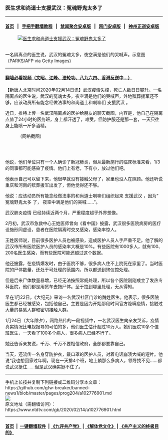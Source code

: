 ### 医生求和尚道士支援武汉：冤魂野鬼太多了
------------------------

#### [首页](https://github.com/gfw-breaker/banned-news1/blob/master/README.md) &nbsp;&nbsp;|&nbsp;&nbsp; [手把手翻墙教程](https://github.com/gfw-breaker/guides/wiki) &nbsp;&nbsp;|&nbsp;&nbsp; [禁闻聚合安卓版](https://github.com/gfw-breaker/bn-android) &nbsp;&nbsp;|&nbsp;&nbsp; [网门安卓版](https://github.com/oGate2/oGate) &nbsp;&nbsp;|&nbsp;&nbsp; [神州正道安卓版](https://github.com/SzzdOgate/update) 



<div><div class="featured_image">
 <a href="https://i.ntdtv.com/assets/uploads/2020/02/GettyImages-157005200.jpg" target="_blank">
  <figure>
   <img alt="医生求和尚道士支援武汉：冤魂野鬼太多了" src="https://i.ntdtv.com/assets/uploads/2020/02/GettyImages-157005200-800x450.jpg"/>
  </figure><br/>
 </a>
 <span class="caption">
  一名隔离点的医生说，武汉的冤魂太多，夜空满是他们的哭喊声。示意图（PARKS/AFP via Getty Images)
 </span>
</div>
</div><hr/>

#### [翻墙必看视频（文昭、江峰、法轮功、八九六四、香港反送中...）](http://167.172.214.107/home.html)

<div><div class="post_content" itemprop="articleBody">
 <p>
  【新唐人北京时间2020年02月14日讯】武汉疫情失控，死亡人数日日攀升。一名隔离点的医生说，武汉的冤魂太多，夜空满是他们的哭喊声，外地殡葬援军还不够，应该动员所有能念经做法事的和尚道士和喇嘛们
  <ok href="https://www.ntdtv.com/gb/支援武汉.htm">
   支援武汉
  </ok>
  。
 </p>
 <p>
  近日，推特上传一名武汉隔离点的医护给朋友的聊天截图，内容是，他自己在隔离点值了24小时的医务班，身上都汗透了，难受，但防护服还是那一套，一天只往身上能喷一斤多酒精。
 </p>
 <figure class="wp-caption alignnone" id="attachment_102776903" style="width: 600px">
  <ok href="https://i.ntdtv.com/assets/uploads/2020/02/EQtDNwZXsAA9vzI.jpg">
   <img alt="" class="size-medium wp-image-102776903" src="https://i.ntdtv.com/assets/uploads/2020/02/EQtDNwZXsAA9vzI-600x450.jpg"/>
  </ok>
  <br/><figcaption class="wp-caption-text">
   （网络截图）
  </figcaption><br/>
 </figure><br/>
 <p>
  他说，他们单位只有一个人确诊了新冠肺炎，但从最新施行的临床标准来看，1/3的同事都可能感染了疫情。他们上有老，下有小，放过他们吧。
 </p>
 <p>
  他表示自己可以留下来，他很早就没有接触父母了，家里也没人在照顾。他还听说重庆和河南的殡葬援军出发了，但他觉得还不够。
 </p>
 <p>
  他说：应该动员所有能念经做法事的和尚道士喇嘛们组织起来
  <ok href="https://www.ntdtv.com/gb/支援武汉.htm">
   支援武汉
  </ok>
  ，因为“
  <ok href="https://www.ntdtv.com/gb/冤魂野鬼太多.htm">
   冤魂野鬼太多
  </ok>
  了， 夜空中满是他们的哭喊……”。
 </p>
 <div class="video_fit_container">
 </div>
 <p>
  <ok href="https://www.ntdtv.com/gb/442749.htm">
   武汉肺炎疫情
  </ok>
  已经持续近两个月，严重程度超乎外界想像。
 </p>
 <p>
  2月初，武汉市急救中心王姓医师曾向《看中国》披露，武汉很多医院病房的医疗设施形同虚设，患者在医院隔离时交叉感染，感染率惊人。
 </p>
 <p>
  王姓医师说，目前很多医护人员也被感染，造成医护人员人手严重不足。他了解的武汉市所有医院医护人员的感染率大概是10%。有些医院有1000多人，就有100、200名医生感染，而有些医院可能还超过这个数据。
 </p>
 <p>
  他还披露，在疫情爆发时，由于医院不够，很多病人住不上院死在家里了。当时医院的尸体数量，还处于可处理的范围内，所以都送到殡仪馆处理。
 </p>
 <p>
  但是后来尸体数量暴增，已经无法按照常规处理，所以各个医院刚刚成立了发热专科医院，他们都是用货车去拖尸体。至于拉到哪里处理，无从得知。
 </p>
 <p>
  早在1月22日，《大纪元》采访一名武汉社区门诊的魏姓医生。他表示，很多医院医生都已经被感染，包括他自己。主要是因为开始那段时间官方隐瞒疫情，接触过大量的易感人群和密切接触人群。
 </p>
 <div class="video_fit_container">
 </div>
 <p>
  1月24日（大年除夕），网路热传的一段视频中，一名武汉医生向亲友哭诉，疫情真实情况比电视报导的可怕的多，他们医生估计超过10万人。她们医院10多个值班医生，一天看了100多个病人，很多病人已经不行了。
 </p>
 <p>
  她还告诉亲友说，千万、千万不要相信政府，全部都要靠自己。
 </p>
 <p>
  当天，还流传一名身穿防护衣，戴口罩的医护人员，对着电话崩溃大喊的短片。他说“我也想回家过年啊，现在一天排4个班，地上躺那么多病人，领导找不见……都说武汉挺住……但是武汉确实挺不住了。
 </p>
</div></div>
<hr/>
手机上长按并复制下列链接或二维码分享本文章：<br/>
https://github.com/gfw-breaker/banned-news1/blob/master/pages/prog204/a102776901.md <br/>
<a href='https://github.com/gfw-breaker/banned-news1/blob/master/pages/prog204/a102776901.md'><img src='https://github.com/gfw-breaker/banned-news1/blob/master/pages/prog204/a102776901.md.png'/></a> <br/>
原文地址（需翻墙访问）：https://www.ntdtv.com/gb/2020/02/14/a102776901.html


------------------------
#### [首页](https://github.com/gfw-breaker/banned-news1/blob/master/README.md) &nbsp;|&nbsp; [一键翻墙软件](https://github.com/gfw-breaker/nogfw/blob/master/README.md) &nbsp;| [《九评共产党》](https://github.com/gfw-breaker/9ping.md/blob/master/README.md#九评之一评共产党是什么) | [《解体党文化》](https://github.com/gfw-breaker/jtdwh.md/blob/master/README.md) | [《共产主义的终极目的》](https://github.com/gfw-breaker/gczydzjmd.md/blob/master/README.md)


<img src='http://gfw-breaker.win/banned-news/pages/prog204/a102776901.md' width='0px' height='0px'/>